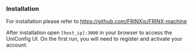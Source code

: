 ### Installation

For installation please refer to <https://github.com/FRINXio/FRINX-machine>

After installation open `[host_ip]:3000` in your browser to access the UniConfig UI. On the first run, you will need to register and activate your account.